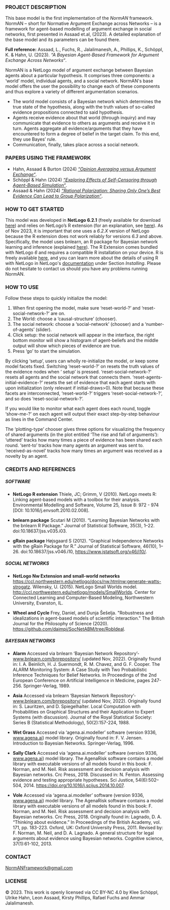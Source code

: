 ### PROJECT DESCRIPTION

This base model is the first implementation of the *NormAN* framework. NormAN – short for Normative Argument Exchange across Networks – is a framework for agent-based modelling of argument exchange in social networks, first presented in Assaad et.al, (2023). A detailed explanation of the base model and its parameters can be found there.

**Full reference:** Assaad, L., Fuchs, R., Jalalimanesh, A., Phillips, K., Schöppl, K. & Hahn, U. (2023). *“A Bayesian Agent-Based Framework for Argument Exchange Across Networks“*.

NormAN is a NetLogo model of argument exchange between Bayesian agents about a particular hypothesis. It comprises three components: a ‘world’ model, individual agents, and a social network. NormAN's base model offers the user the possibility to change each of these components and thus explore a variety of different argumentation scenarios.
* The world model consists of a Bayesian network which determines the true state of the hypothesis, along with the truth values of so-called evidence propositions connected to said hypothesis.
* Agents receive evidence about that world (through inquiry) and may communicate that evidence to others as arguments and receive it in turn. Agents aggregate all evidence/arguments that they have encountered to form a degree of belief in the target claim. To this end, they use Bayes’ rule.
* Communication, finally, takes place across a social network.

### PAPERS USING THE FRAMEWORK
* Hahn, Assaad & Burton (2024) [*“Opinion Averaging versus Argument Exchange“*](https://escholarship.org/uc/item/9d14q4tv).
* Schöppl & Hahn (2024) [*“Exploring Effects of Self-Censoring through Agent-Based Simulation“*](https://escholarship.org/uc/item/9b32v6xc).
* Assaad & Hahn (2024) [*“Rational Polarization: Sharing Only One’s Best Evidence Can Lead to Group Polarization“*](https://escholarship.org/uc/item/6x80n8v4).

### HOW TO GET STARTED

This model was developed in **NetLogo 6.2.1** (freely available for download [here](https://ccl.northwestern.edu/netlogo/6.2.1/)) and relies on NetLogo’s R extension (for an explanation, see [here](https://ccl.northwestern.edu/netlogo/6.2.2/docs/r.html)). As of Nov 2023, it is important that one uses a *6.2.X* version of NetLogo because the R extension does not work reliably for versions *6.3* and above. Specifically, the model uses bnlearn, an R package for Bayesian network learning and inference (explained [here](https://www.bnlearn.com/)). The R Extension comes bundled with NetLogo *6* and requires a compatible R installation on your device. R is freely available [here](https://cran.r-project.org/), and you can learn more about the details of using R with NetLogo in NetLogo's [documentation](https://ccl.northwestern.edu/netlogo/6.2.2/docs/r.html) under Section *Installing*. Please do not hesitate to contact us should you have any problems running NormAN.

### HOW TO USE

Follow these steps to quickly initialize the model: 

1. When first opening the model, make sure ‘reset-world-?’ and ‘reset-social-network-?’ are on.
2. The World: choose a ‘causal-structure’ (chooser).
3. The social network: choose a ‘social-network’ (chooser) and a ‘number-of-agents’ (slider).
4. Click setup: the social network will appear in the interface, the right bottom monitor will show a histogram of agent-beliefs and the middle output will show which pieces of evidence are true.
5. Press ‘go’ to start the simulation. 
 
By clicking ‘setup’, users can wholly re-initialize the model, or keep some model facets fixed. Switching ‘reset-world-?’ on resets the truth values of the evidence nodes when ‘ setup’ is pressed. ‘reset-social-network-?’ resets all agents and the social network that connects them. ‘reset-agents-initial-evidence-?’ resets the set of evidence
that each agent starts with upon initialization (only relevant if initial-draws>0). Note that because these facets are interconnected, ‘reset-world-?’ triggers ‘reset-social-network-?’, and so does ‘reset-social-network-?’. 

If you would like to monitor what each agent does each round, toggle ‘show-me-?’ on each agent will output their exact step-by-step behaviour as lines in the Command Center. 

The ‘plotting-type’ chooser gives three options for visualizing the frequency of shared arguments (in the plot entitled ‘The rise and fall of arguments’): ‘uttered’ tracks how many times a piece of evidence has been shared each round. ‘sent-to’ tracks how many agents an argument was sent to. ‘received-as-novel’ tracks how many times an argument was received as a novelty by an agent.

### CREDITS AND REFERENCES
##### SOFTWARE

* **NetLogo R extension**
Thiele, JC; Grimm, V (2010). NetLogo meets R: Linking agent-based models with a toolbox for their analysis. Environmental Modelling and Software, Volume 25, Issue 8: 972 - 974 [DOI: 10.1016/j.envsoft.2010.02.008].

* **bnlearn package**
Scutari M (2010). “Learning Bayesian Networks with the bnlearn R Package.” Journal of Statistical Software, 35(3), 1–22. doi:10.18637/jss.v035.i03.

* **gRain package**
Højsgaard S (2012). “Graphical Independence Networks with the gRain Package for R.” Journal of Statistical Software, 46(10), 1–26. doi:10.18637/jss.v046.i10, https://www.jstatsoft.org/v46/i10/.

##### SOCIAL NETWORKS

* **NetLogo Nw Extension and small-world networks**
https://ccl.northwestern.edu/netlogo/docs/nw.htmlnw:generate-watts-strogatz. Wilensky, U. (2015). NetLogo Small Worlds model. http://ccl.northwestern.edu/netlogo/models/SmallWorlds. Center for Connected Learning and Computer-Based Modeling, Northwestern University, Evanston, IL.

* **Wheel and Cycle**
Frey, Daniel, and Dunja Šešelja. "Robustness and idealizations in agent-based models of scientific interaction." The British Journal for the Philosophy of Science (2020).
https://github.com/daimpi/SocNetABM/tree/RobIdeal.

##### BAYESIAN NETWORKS

* **Alarm**
Accessed via bnlearn ‘Bayesian Network Repository’- www.bnlearn.com/bnrepository/ (updated Nov, 2022). Originally found in: I. A. Beinlich, H. J. Suermondt, R. M. Chavez, and G. F. Cooper. The ALARM Monitoring System: A Case Study with Two Probabilistic Inference Techniques for Belief Networks. In Proceedings of the 2nd European Conference on Artificial Intelligence in Medicine, pages 247-256. Springer-Verlag, 1989.

* **Asia**
Accessed via bnlearn ‘Bayesian Network Repository’- www.bnlearn.com/bnrepository/ (updated Nov, 2022). Originally found in: S. Lauritzen, and D. Spiegelhalter. Local Computation with Probabilities on Graphical Structures and their Application to Expert Systems (with discussion). Journal of the Royal Statistical Society: Series B (Statistical Methodology), 50(2):157-224, 1988.

* **Wet Grass**
Accessed via ‘agena.ai.modeller’ software (version 9336, www.agena.ai) model library. Originally found in: F. V. Jensen. Introduction to Bayesian Networks. Springer-Verlag, 1996.

* **Sally Clark**
Accessed via ‘agena.ai.modeller’ software (version 9336, www.agena.ai) model library. The AgenaRisk software contains a model library with executable versions of all models found in this book: F. Norman, and M. Neil. Risk assessment and decision analysis with Bayesian networks. Crc Press, 2018. Discussed in: N. Fenton. Assessing evidence and testing appropriate hypotheses. Sci Justice, 54(6):502–504, 2014. https://doi.org/10.1016/j.scijus.2014.10.007.

* **Vole**
Accessed via ‘agena.ai.modeller’ software (version 9336, www.agena.ai) model library. The AgenaRisk software contains a model library with executable versions of all models found in this book: F. Norman, and M. Neil. Risk assessment and decision analysis with Bayesian networks. Crc Press, 2018. Originally found in: Lagnado, D. A. “Thinking about evidence.” In Proceedings of the British Academy, vol. 171, pp. 183-223. Oxford, UK: Oxford University Press, 2011. Revised by: F. Norman, M. Neil, and D. A. Lagnado. A general structure for legal arguments about evidence using Bayesian networks. Cognitive science, 37(1):61-102, 2013.
  
### CONTACT
[NormANFramework@gmail.com](mailto:NormANFramework@gmail.com)

### LICENSE
© 2023. This work is openly licensed via CC BY-NC 4.0 by Klee Schöppl, Ulrike Hahn, Leon Assaad, Kirsty Phillips, Rafael Fuchs and Ammar Jalalimanesh.
